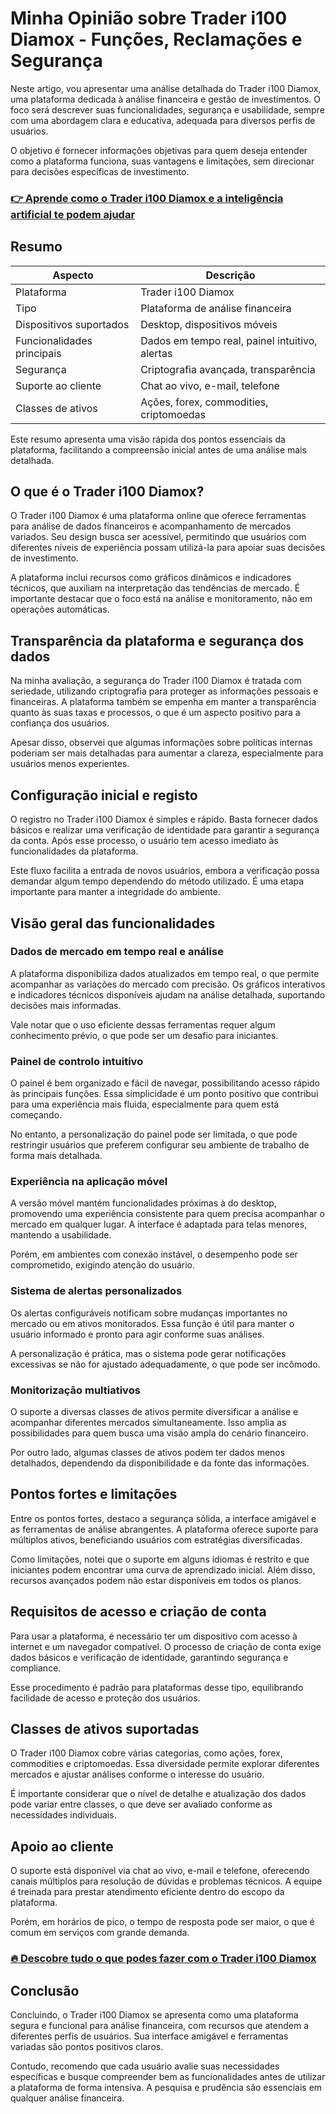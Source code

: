 # Minha Opinião sobre Trader i100 Diamox  - Funções, Reclamações e Segurança
   
Neste artigo, vou apresentar uma análise detalhada do Trader i100 Diamox, uma plataforma dedicada à análise financeira e gestão de investimentos. O foco será descrever suas funcionalidades, segurança e usabilidade, sempre com uma abordagem clara e educativa, adequada para diversos perfis de usuários.

O objetivo é fornecer informações objetivas para quem deseja entender como a plataforma funciona, suas vantagens e limitações, sem direcionar para decisões específicas de investimento.

### [👉 Aprende como o Trader i100 Diamox e a inteligência artificial te podem ajudar](https://tinyurl.com/26qf4txv)
## Resumo  

| Aspecto                     | Descrição                                       |
|-----------------------------|------------------------------------------------|
| Plataforma                  | Trader i100 Diamox                              |
| Tipo                       | Plataforma de análise financeira                |
| Dispositivos suportados     | Desktop, dispositivos móveis                     |
| Funcionalidades principais  | Dados em tempo real, painel intuitivo, alertas |
| Segurança                  | Criptografia avançada, transparência            |
| Suporte ao cliente          | Chat ao vivo, e-mail, telefone                   |
| Classes de ativos          | Ações, forex, commodities, criptomoedas         |

Este resumo apresenta uma visão rápida dos pontos essenciais da plataforma, facilitando a compreensão inicial antes de uma análise mais detalhada.

## O que é o Trader i100 Diamox?  
O Trader i100 Diamox é uma plataforma online que oferece ferramentas para análise de dados financeiros e acompanhamento de mercados variados. Seu design busca ser acessível, permitindo que usuários com diferentes níveis de experiência possam utilizá-la para apoiar suas decisões de investimento.

A plataforma inclui recursos como gráficos dinâmicos e indicadores técnicos, que auxiliam na interpretação das tendências de mercado. É importante destacar que o foco está na análise e monitoramento, não em operações automáticas.

## Transparência da plataforma e segurança dos dados  
Na minha avaliação, a segurança do Trader i100 Diamox é tratada com seriedade, utilizando criptografia para proteger as informações pessoais e financeiras. A plataforma também se empenha em manter a transparência quanto às suas taxas e processos, o que é um aspecto positivo para a confiança dos usuários.

Apesar disso, observei que algumas informações sobre políticas internas poderiam ser mais detalhadas para aumentar a clareza, especialmente para usuários menos experientes.

## Configuração inicial e registo  
O registro no Trader i100 Diamox é simples e rápido. Basta fornecer dados básicos e realizar uma verificação de identidade para garantir a segurança da conta. Após esse processo, o usuário tem acesso imediato às funcionalidades da plataforma.

Este fluxo facilita a entrada de novos usuários, embora a verificação possa demandar algum tempo dependendo do método utilizado. É uma etapa importante para manter a integridade do ambiente.

## Visão geral das funcionalidades  

### Dados de mercado em tempo real e análise  
A plataforma disponibiliza dados atualizados em tempo real, o que permite acompanhar as variações do mercado com precisão. Os gráficos interativos e indicadores técnicos disponíveis ajudam na análise detalhada, suportando decisões mais informadas.

Vale notar que o uso eficiente dessas ferramentas requer algum conhecimento prévio, o que pode ser um desafio para iniciantes.

### Painel de controlo intuitivo  
O painel é bem organizado e fácil de navegar, possibilitando acesso rápido às principais funções. Essa simplicidade é um ponto positivo que contribui para uma experiência mais fluida, especialmente para quem está começando.

No entanto, a personalização do painel pode ser limitada, o que pode restringir usuários que preferem configurar seu ambiente de trabalho de forma mais detalhada.

### Experiência na aplicação móvel  
A versão móvel mantém funcionalidades próximas à do desktop, promovendo uma experiência consistente para quem precisa acompanhar o mercado em qualquer lugar. A interface é adaptada para telas menores, mantendo a usabilidade.

Porém, em ambientes com conexão instável, o desempenho pode ser comprometido, exigindo atenção do usuário.

### Sistema de alertas personalizados  
Os alertas configuráveis notificam sobre mudanças importantes no mercado ou em ativos monitorados. Essa função é útil para manter o usuário informado e pronto para agir conforme suas análises.

A personalização é prática, mas o sistema pode gerar notificações excessivas se não for ajustado adequadamente, o que pode ser incômodo.

### Monitorização multiativos  
O suporte a diversas classes de ativos permite diversificar a análise e acompanhar diferentes mercados simultaneamente. Isso amplia as possibilidades para quem busca uma visão ampla do cenário financeiro.

Por outro lado, algumas classes de ativos podem ter dados menos detalhados, dependendo da disponibilidade e da fonte das informações.

## Pontos fortes e limitações  
Entre os pontos fortes, destaco a segurança sólida, a interface amigável e as ferramentas de análise abrangentes. A plataforma oferece suporte para múltiplos ativos, beneficiando usuários com estratégias diversificadas.

Como limitações, notei que o suporte em alguns idiomas é restrito e que iniciantes podem encontrar uma curva de aprendizado inicial. Além disso, recursos avançados podem não estar disponíveis em todos os planos.

## Requisitos de acesso e criação de conta  
Para usar a plataforma, é necessário ter um dispositivo com acesso à internet e um navegador compatível. O processo de criação de conta exige dados básicos e verificação de identidade, garantindo segurança e compliance.

Esse procedimento é padrão para plataformas desse tipo, equilibrando facilidade de acesso e proteção dos usuários.

## Classes de ativos suportadas  
O Trader i100 Diamox cobre várias categorias, como ações, forex, commodities e criptomoedas. Essa diversidade permite explorar diferentes mercados e ajustar análises conforme o interesse do usuário.

É importante considerar que o nível de detalhe e atualização dos dados pode variar entre classes, o que deve ser avaliado conforme as necessidades individuais.

## Apoio ao cliente  
O suporte está disponível via chat ao vivo, e-mail e telefone, oferecendo canais múltiplos para resolução de dúvidas e problemas técnicos. A equipe é treinada para prestar atendimento eficiente dentro do escopo da plataforma.

Porém, em horários de pico, o tempo de resposta pode ser maior, o que é comum em serviços com grande demanda.

### [🔥 Descobre tudo o que podes fazer com o Trader i100 Diamox](https://tinyurl.com/26qf4txv)
## Conclusão  
Concluindo, o Trader i100 Diamox se apresenta como uma plataforma segura e funcional para análise financeira, com recursos que atendem a diferentes perfis de usuários. Sua interface amigável e ferramentas variadas são pontos positivos claros.

Contudo, recomendo que cada usuário avalie suas necessidades específicas e busque compreender bem as funcionalidades antes de utilizar a plataforma de forma intensiva. A pesquisa e prudência são essenciais em qualquer análise financeira.